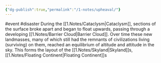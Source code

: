 ```yaml
---
{"dg-publish":true,"permalink":"/1-notes/upheaval/"}
---
```


#event #disaster 
During the [[1.Notes/Cataclysm\|Cataclysm]], sections of the surface broke apart and began to float upwards, passing through a developing [[1.Notes/Barrier Cloud\|Barrier Cloud]].
Over time these new landmasses,  many of which still had the remnants of civilizations living (surviving) on them, reached an equilibrium of altitude and attitude in the sky. This forms the layout of the [[1.Notes/Skyland\|Skyland]]s, [[1.Notes/Floating Continent\|Floating Continent]]s
